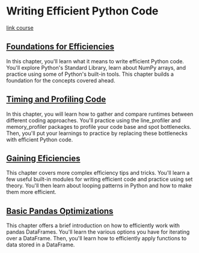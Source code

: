 # Writing Efficient Python Code

[link course](https://app.datacamp.com/learn/courses/writing-efficient-python-code)

## [Foundations for Efficiencies](./01_best_practices/)

In this chapter, you'll learn what it means to write efficient Python code. You'll explore Python's Standard Library, learn about NumPy arrays, and practice using some of Python's built-in tools. This chapter builds a foundation for the concepts covered ahead. 


## [Timing and Profiling Code](./02_timing_and_profiling_code/)

In this chapter, you will learn how to gather and compare runtimes between different coding approaches. You'll practice using the line_profiler and memory_profiler packages to profile your code base and spot bottlenecks. Then, you'll put your learnings to practice by replacing these bottlenecks with efficient Python code. 


## [Gaining Eficiencies](./03_gaining_efficiencies/)

This chapter covers more complex efficiency tips and tricks. You'll learn a few useful built-in modules for writing efficient code and practice using set theory. You'll then learn about looping patterns in Python and how to make them more efficient. 


## [Basic Pandas Optimizations](./04_basic_pandas_optimizations/)

This chapter offers a brief introduction on how to efficiently work with pandas DataFrames. You'll learn the various options you have for iterating over a DataFrame. Then, you'll learn how to efficiently apply functions to data stored in a DataFrame. 